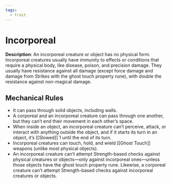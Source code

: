 ```yaml
---
tags:
  - trait
---
```

# Incorporeal

**Description**: An incorporeal creature or object has no physical form. Incorporeal creatures usually have immunity to effects or conditions that require a physical body, like disease, poison, and precision damage. They usually have resistance against all damage (except force damage and damage from Strikes with the ghost touch property rune), with double the resistance against non-magical damage.

## Mechanical Rules

- It can pass through solid objects, including walls. 
- A corporeal and an incorporeal creature can pass through one another, but they can’t end their movement in each other’s space.  
- When inside an object, an incorporeal creature can’t perceive, attack, or interact with anything outside the object, and if it starts its turn in an object, it’s [[Slowed]] 1 until the end of its turn. 
- Incorporeal creatures can touch, hold, and wield [[Ghost Touch]] weapons (unlike most physical objects).
- An incorporeal creature can’t attempt Strength-based checks against physical creatures or objects—only against incorporeal ones—unless those objects have the ghost touch property rune. Likewise, a corporeal creature can’t attempt Strength-based checks against incorporeal creatures or objects. 